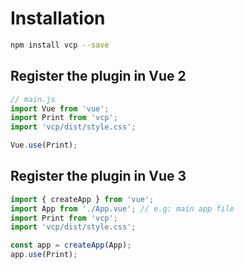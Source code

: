 # Installation

```bash
npm install vcp --save
```

## Register the plugin in Vue 2

```js
// main.js
import Vue from 'vue';
import Print from 'vcp';
import 'vcp/dist/style.css';

Vue.use(Print);
```

## Register the plugin in Vue 3

```js
import { createApp } from 'vue';
import App from './App.vue'; // e.g: main app file
import Print from 'vcp';
import 'vcp/dist/style.css';

const app = createApp(App);
app.use(Print);
```
